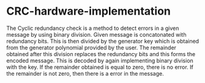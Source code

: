 # CRC-hardware-implementation
The Cyclic redundancy check is a method to detect errors in a given message by using binary division. Given message is concatonated with redundancy bits. This is then divided by the generator key which is obtained from the generator polynomial provided by the user. The remainder obtained after this division replaces the redundancy bits and this forms the encoded message. This is decoded by again implementing binary division with the key. If the remainder obtained is equal to zero, there is no error. If the remainder is not zero, then there is a error in the message. 
